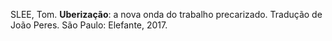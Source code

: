 SLEE, Tom. **Uberização**: a nova onda do trabalho precarizado. Tradução de João Peres. São Paulo: Elefante, 2017.